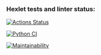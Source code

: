 ### Hexlet tests and linter status:
[![Actions Status](https://github.com/ivanvasutinskiy/python-project-50/actions/workflows/hexlet-check.yml/badge.svg)](https://github.com/ivanvasutinskiy/python-project-50/actions)

[![Python CI](https://github.com/ivanvasutinskiy/python-project-50/actions/workflows/main.yaml/badge.svg)](https://github.com/ivanvasutinskiy/python-project-50/actions/workflows/main.yaml)

[![Maintainability](https://api.codeclimate.com/v1/badges/773d277682748a9d4c75/maintainability)](https://codeclimate.com/github/ivanvasutinskiy/python-project-50/maintainability)
